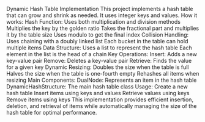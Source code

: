Dynamic Hash Table Implementation
This project implements a hash table that can grow and shrink as needed. It uses integer keys and values.
How it works:
Hash Function:
Uses both multiplication and division methods
Multiplies the key by the golden ratio
Takes the fractional part and multiplies it by the table size
Uses modulo to get the final index
Collision Handling:
Uses chaining with a doubly linked list
Each bucket in the table can hold multiple items
Data Structure:
Uses a list to represent the hash table
Each element in the list is the head of a chain
Key Operations:
Insert: Adds a new key-value pair
Remove: Deletes a key-value pair
Retrieve: Finds the value for a given key
Dynamic Resizing:
Doubles the size when the table is full
Halves the size when the table is one-fourth empty
Rehashes all items when resizing
Main Components:
DualNode: Represents an item in the hash table
DynamicHashStructure: The main hash table class
Usage:
Create a new hash table
Insert items using keys and values
Retrieve values using keys
Remove items using keys
This implementation provides efficient insertion, deletion, and retrieval of items while automatically managing the size of the hash table for optimal performance.